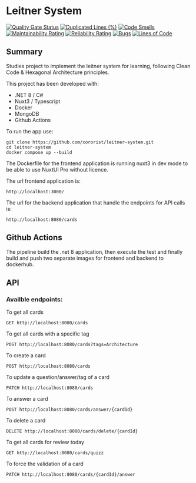 # Leitner System
[![Quality Gate Status](https://sonarcloud.io/api/project_badges/measure?project=xororist_leitner-system&metric=alert_status)](https://sonarcloud.io/summary/new_code?id=xororist_leitner-system)
[![Duplicated Lines (%)](https://sonarcloud.io/api/project_badges/measure?project=xororist_leitner-system&metric=duplicated_lines_density)](https://sonarcloud.io/summary/new_code?id=xororist_leitner-system)
[![Code Smells](https://sonarcloud.io/api/project_badges/measure?project=xororist_leitner-system&metric=code_smells)](https://sonarcloud.io/summary/new_code?id=xororist_leitner-system)
[![Maintainability Rating](https://sonarcloud.io/api/project_badges/measure?project=xororist_leitner-system&metric=sqale_rating)](https://sonarcloud.io/summary/new_code?id=xororist_leitner-system)
[![Reliability Rating](https://sonarcloud.io/api/project_badges/measure?project=xororist_leitner-system&metric=reliability_rating)](https://sonarcloud.io/summary/new_code?id=xororist_leitner-system)
[![Bugs](https://sonarcloud.io/api/project_badges/measure?project=xororist_leitner-system&metric=bugs)](https://sonarcloud.io/summary/new_code?id=xororist_leitner-system)
[![Lines of Code](https://sonarcloud.io/api/project_badges/measure?project=xororist_leitner-system&metric=ncloc)](https://sonarcloud.io/summary/new_code?id=xororist_leitner-system)
## Summary

Studies project to implement the leitner system for learning, following Clean Code & Hexagonal Architecture principles.

This project has been developed with:
- .NET 8 / C#
- Nuxt3 / Typescript
- Docker
- MongoDB
- Github Actions

To run the app use:

```
git clone https://github.com/xororist/leitner-system.git
cd leitner-system
docker compose up --build
```

The Dockerfile for the frontend application is running nuxt3 in dev mode to be able to use NuxtUI Pro without licence.

The url frontend application is:
```
http://localhost:3000/
```

The url for the backend application that handle the endpoints for API calls is:
```
http://localhost:8080/cards
```

## Github Actions

The pipeline build the .net 8 application, then execute the test and finally build and push two separate images for frontend and backend to dockerhub.

## API

### Availble endpoints:

To get all cards
```
GET http://localhost:8080/cards
```

To get all cards with a specific tag
```
POST http://localhost:8080/cards?tags=Architecture
```

To create a card
```
POST http://localhost:8080/cards
```

To update a question/answer/tag of a card
```
PATCH http://localhost:8080/cards
```

To answer a card
```
POST http://localhost:8080/cards/answer/{cardId}
```

To delete a card
```
DELETE http://localhost:8080/cards/delete/{cardId}
```

To get all cards for review today
```
GET http://localhost:8080/cards/quizz
```

To force the validation of a card
```
PATCH http://localhost:8080/cards/{cardId}/answer
```
